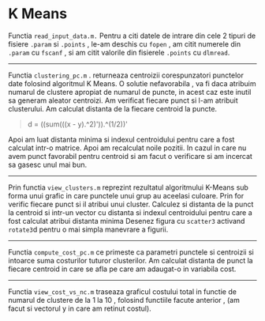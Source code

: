 # K Means


Functia `read_input_data.m.` Pentru a  citi datele de intrare din cele 2 tipuri de fisiere `.param` si `.points` , le-am deschis cu `fopen` , am citit  numerele din `.param` cu `fscanf` , si am citit valorile din fisierele `.points`  cu `dlmread`.
___

                                              

Functia `clustering_pc.m` . returneaza  centroizii corespunzatori punctelor date folosind algoritmul K Means.
O solutie nefavorabila , va fi  daca atribuim numarul de clustere apropiat de numarul de puncte, in acest caz este inutil sa generam aleator centroizi. 
Am verificat fiecare punct si l-am atribuit clusterului. Am calculat distanta de la fiecare centroid la puncte.
>d = ((sum(((x - y).^2)')).^(1/2))'

Apoi am luat distanta minima si indexul centroidului pentru care a fost calculat intr-o matrice.
Apoi am recalculat noile pozitii. 
In  cazul in care nu avem punct favorabil pentru centroid si am facut o verificare si am  incercat sa gasesc unul mai bun. 

___



Prin functia `view_clusters.m` reprezint rezultatul algoritmului K-Means sub forma unui grafic in care punctele unui grup au aceelasi culoare. Prin for verific fiecare punct si il atribui unui cluster.
Calculez si distanta de la punct la centroid  si intr-un vector cu distanta si indexul  centroidului pentru care a fost calculat atribui distanta minima 
Desenez figura cu `scatter3` activand `rotate3`d pentru o mai simpla manevrare a figurii.


___


Functia `compute_cost_pc.m` ce primeste ca parametri punctele si centroizii si intoarce suma costurilor tuturor clusterilor. Am calculat distanta de punct la fiecare centroid in care se afla   pe care am adaugat-o in variabila cost.

___




Functia `view_cost_vs_nc.m` traseaza graficul costului total in functie de numarul de clustere de la 1 la 10 , folosind functiile facute anterior , (am  facut si vectorul y in care am retinut costul).
